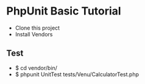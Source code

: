 PhpUnit Basic Tutorial
======================
- Clone this project
- Install Vendors

Test
----
- $ cd vendor/bin/
- $ phpunit UnitTest tests/Venu/CalculatorTest.php